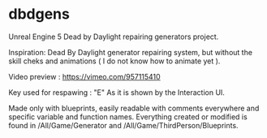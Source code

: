 # dbdgens
Unreal Engine 5 Dead by Daylight repairing generators project.

Inspiration: Dead By Daylight generator repairing system, but without the skill cheks and animations ( I do not know how to animate yet ).

Video preview : https://vimeo.com/957115410

Key used for respawing : "E" As it is shown by the Interaction UI.

Made only with blueprints, easily readable with comments everywhere and specific variable and function names.
Everything created or modified is found in /All/Game/Generator and /All/Game/ThirdPerson/Blueprints.

